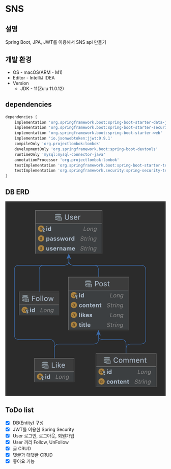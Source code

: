 # SNS

## 설명

Spring Boot, JPA, JWT를 이용해서 SNS api 만들기

## 개발 환경

- OS - macOS(ARM - M1)
- Editor - IntelliJ IDEA
- Version
    - JDK - 11(Zulu 11.0.12)

## dependencies

```gradle
dependencies {
    implementation 'org.springframework.boot:spring-boot-starter-data-jpa'
    implementation 'org.springframework.boot:spring-boot-starter-security'
    implementation 'org.springframework.boot:spring-boot-starter-web'
    implementation 'io.jsonwebtoken:jjwt:0.9.1'
    compileOnly 'org.projectlombok:lombok'
    developmentOnly 'org.springframework.boot:spring-boot-devtools'
    runtimeOnly 'mysql:mysql-connector-java'
    annotationProcessor 'org.projectlombok:lombok'
    testImplementation 'org.springframework.boot:spring-boot-starter-test'
    testImplementation 'org.springframework.security:spring-security-test'
}
```

## DB ERD

![ERD](erd.png)

## ToDo list

- [x] DB(Entity) 구성
- [x] JWT를 이용한 Spring Security
- [x] User 로그인, 로그아웃, 회원가입
- [x] User 끼리 Follow, UnFollow
- [x] 글 CRUD
- [x] 댓글과 대댓글 CRUD
- [x] 좋아요 기능
